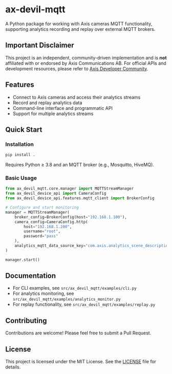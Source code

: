 # ax-devil-mqtt

A Python package for working with Axis cameras MQTT functionality, supporting analytics recording and replay over external MQTT brokers.

## Important Disclaimer

This project is an independent, community-driven implementation and is **not** affiliated with or endorsed by Axis Communications AB. For official APIs and development resources, please refer to [Axis Developer Community](https://www.axis.com/en-us/developer).

## Features

- Connect to Axis cameras and access their analytics streams
- Record and replay analytics data
- Command-line interface and programmatic API
- Support for multiple analytics streams

## Quick Start

### Installation

```bash
pip install .
```

Requires Python ≥ 3.8 and an MQTT broker (e.g., Mosquitto, HiveMQ).

### Basic Usage

```python
from ax_devil_mqtt.core.manager import MQTTStreamManager
from ax_devil_device_api import CameraConfig
from ax_devil_device_api.features.mqtt_client import BrokerConfig

# Configure and start monitoring
manager = MQTTStreamManager(
    broker_config=BrokerConfig(host="192.168.1.100"),
    camera_config=CameraConfig.http(
        host="192.168.1.200",
        username="root",
        password="pass"
    ),
    analytics_mqtt_data_source_key="com.axis.analytics_scene_description.v0.beta#1"
)

manager.start()
```

## Documentation

- For CLI examples, see `src/ax_devil_mqtt/examples/cli.py`
- For analytics monitoring, see `src/ax_devil_mqtt/examples/analytics_monitor.py`
- For replay functionality, see `src/ax_devil_mqtt/examples/replay.py`

## Contributing

Contributions are welcome! Please feel free to submit a Pull Request.

## License

This project is licensed under the MIT License. See the [LICENSE](LICENSE) file for details.
